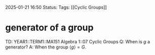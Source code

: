 2025-01-21 16:50
Status: 
Tags: [[Cyclic Groups]]
# generator of a group

TD: YEAR1::TERM1::MA151 Algebra 1::07 Cyclic Groups
Q: When is $g$ a generator?
A: When the group $⟨g⟩ =G$.
<!--ID: 1737478292430-->
